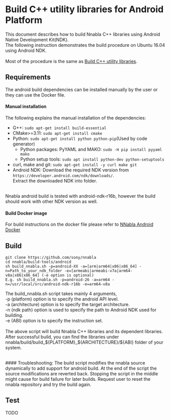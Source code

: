 # Build C++ utility libraries for Android Platform  

This document describes how to build Nnabla C++ libraries using Android Native Development Kit(NDK).  
The following instruction demonstrates the build procedure on Ubuntu 16.04 using Android NDK.  
<br>
Most of the procedure is the same as [Build C++ utility libraries](build_cpp_utils.md).  

## Requirements

The android build dependencies can be installed manually by the user or they can use the Docker file.

#### Manual installation
The following explains the manual installation of the dependencies:  

* G++: `sudo apt-get install build-essential`  
* CMake>=3.11: `sudo apt-get install cmake`  
* Python: `sudo apt-get install python python-pip`(Used by code generator)  
  * Python packages: PyYAML and MAKO: `sudo -H pip install pyyaml mako`  
  * Python setup tools:		      `sudo apt install python-dev python-setuptools`  
* curl, make and git: `sudo apt-get install -y curl make git`  
* Android NDK: Download the required NDK version from `https://developer.android.com/ndk/downloads/`.  
  Extract the downloaded NDK into folder.

<br>
Nnabla android build is tested with android-ndk-r16b, however the build should work with other NDK version as well.  

#### Build Docker image
For build instructions on the docker file please refer to [NNabla Android Docker](https://github.com/sony/nnabla/blob/master/docker/README.md)

## Build

```shell
git clone https://github.com/sony/nnabla
cd nnabla/build-tools/android
sh build_nnabla.sh -p=android-XX -a=[arm|arm64|x86|x86_64] -n=Path_to_your_ndk_folder -e=[armeabi|armeabi-v7a|arm64-v8a|x86|x86_64] (-e option is optional)
E.g. sh build_nnabla.sh -p=android-26 -a=arm64 -n=/usr/local/src/android-ndk-r16b -e=arm64-v8a 
```
The build_nnabla.sh script takes mainly 4 arguments,  
-p (platform) option is to specify the android API level.  
-a (architecture) option is to specify the target architecture.  
-n (ndk path) option is used to specify the path to Android NDK used for building.  
-e (ABI) option is to specify the instruction set.  
<br>
The above script will build Nnabla C++ libraries and its dependent libraries.  
After successful build, you can find the libraries under nnabla/build/build_${PLATFORM}_${ARCHITECTURE}/${ABI} folder of your system.  

<br>
#### Troubleshooting:
The build script modifies the nnabla source dynamically to add support for android build.  
At the end of the script the source modifications are reverted back.  
Stopping the script in the middle might cause for build failure for later builds.  
Request user to reset the nnabla repository and try the build again.  

## Test 

TODO
